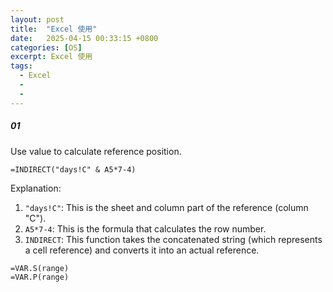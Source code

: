 ```yaml
---
layout: post
title:  "Excel 使用"
date:   2025-04-15 00:33:15 +0800
categories: [OS]
excerpt: Excel 使用
tags:
  - Excel
  - 
  - 
---
```



##### 01

Use value to calculate reference position.

```excel
=INDIRECT("days!C" & A5*7-4)
```

Explanation:

1. `"days!C"`: This is the sheet and column part of the reference (column "C").
2. `A5*7-4`: This is the formula that calculates the row number.
3. `INDIRECT`: This function takes the concatenated string (which represents a cell reference) and converts it into an actual reference.

```excel
=VAR.S(range)
=VAR.P(range)
```
